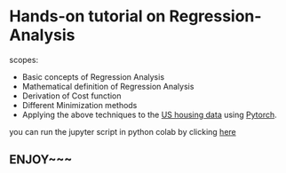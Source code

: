 # Hands-on tutorial on Regression-Analysis

scopes:
  * Basic concepts of Regression Analysis 
  * Mathematical definition of Regression Analysis 
  * Derivation of Cost function
  * Different Minimization methods
  * Applying the above techniques to the [US housing data](https://raw.githubusercontent.com/ageron/handson-ml/master/datasets/housing/housing.csv) using [Pytorch](https://pytorch.org/).

you can run the jupyter script in python colab by clicking [here](https://colab.research.google.com/github/nus-mornin-lab/Regression-Analysis/blob/main/main.ipynb)

## ENJOY~~~
